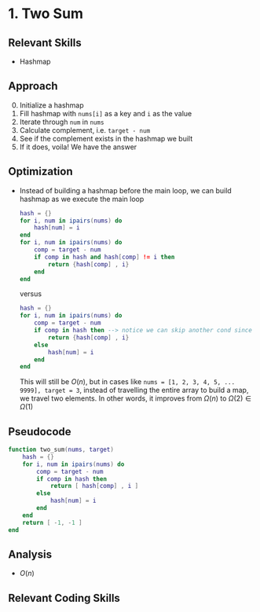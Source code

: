 # 1. Two Sum

## Relevant Skills

- Hashmap

## Approach

0. Initialize a hashmap
0. Fill hashmap with `nums[i]` as a key and `i` as the value
0. Iterate through `num` in `nums`
0. Calculate complement, i.e. `target - num`
0. See if the complement exists in the hashmap we built
0. If it does, voila! We have the answer

## Optimization

- Instead of building a hashmap before the main loop, we can build hashmap as we execute the main loop
    ```lua
    hash = {}
    for i, num in ipairs(nums) do
        hash[num] = i
    end
    for i, num in ipairs(nums) do
        comp = target - num
        if comp in hash and hash[comp] != i then
            return {hash[comp] , i}
        end
    end
    ```

    versus

    ```lua
    hash = {}
    for i, num in ipairs(nums) do
        comp = target - num
        if comp in hash then --> notice we can skip another cond since hash[comp] will never be i
            return {hash[comp] , i}
        else
            hash[num] = i
        end
    end
    ```

    This will still be $O(n)$, but in cases like `nums = [1, 2, 3, 4, 5, ... 9999], target = 3`, instead of travelling the entire array to build a map, we travel two elements.
    In other words, it improves from $\Omega (n)$ to $\Omega (2) \in \Omega (1)$

## Pseudocode

```lua
function two_sum(nums, target)
    hash = {}
    for i, num in ipairs(nums) do
        comp = target - num
        if comp in hash then
            return [ hash[comp] , i ]
        else
            hash[num] = i
        end
    end
    return [ -1, -1 ]
end
```

## Analysis

- $O(n)$

## Relevant Coding Skills

